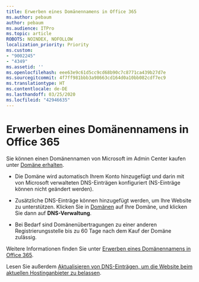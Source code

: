 ```yaml
---
title: Erwerben eines Domänennamens in Office 365
ms.author: pebaum
author: pebaum
ms.audience: ITPro
ms.topic: article
ROBOTS: NOINDEX, NOFOLLOW
localization_priority: Priority
ms.custom:
- "9002245"
- "4349"
ms.assetid: ''
ms.openlocfilehash: eee63e9c61d5cc9cd68b90c7c8771ca439b27d7e
ms.sourcegitcommit: 4f7ff981bbb3a98663cd164d0a10bb082cdf7ec9
ms.translationtype: HT
ms.contentlocale: de-DE
ms.lasthandoff: 03/25/2020
ms.locfileid: "42946635"
---
```

# <a name="buy-a-domain-name-in-office-365"></a>Erwerben eines Domänennamens in Office 365

Sie können einen Domänennamen von Microsoft im Admin Center kaufen unter [Domäne erhalten](https://admin.microsoft.com/Domains/Buy).

- Die Domäne wird automatisch Ihrem Konto hinzugefügt und darin mit von Microsoft verwalteten DNS-Einträgen konfiguriert (NS-Einträge können nicht geändert werden).

- Zusätzliche DNS-Einträge können hinzugefügt werden, um Ihre Website zu unterstützen.  Klicken Sie in [Domänen](https://admin.microsoft.com/AdminPortal/Home#/Domains) auf Ihre Domäne, und klicken Sie dann auf **DNS-Verwaltung**.

- Bei Bedarf sind Domänenübertragungen zu einer anderen Registrierungsstelle bis zu 60 Tage nach dem Kauf der Domäne zulässig.

Weitere Informationen finden Sie unter [Erwerben eines Domänennamens in Office 365](https://docs.microsoft.com/microsoft-365/admin/get-help-with-domains/buy-a-domain-name?view=o365-worldwide).

Lesen Sie außerdem [Aktualisieren von DNS-Einträgen, um die Website beim aktuellen Hostinganbieter zu belassen](https://docs.microsoft.com/alchemyinsights/update-dns-records-to-keep-your-website-with-your-current-hosting-provider-0).
